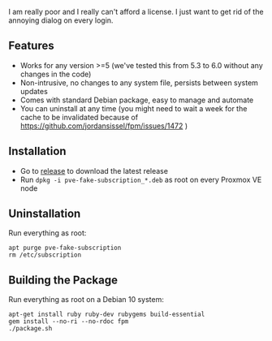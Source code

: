 I am really poor and I really can't afford a license. I just want to get rid of the annoying dialog on every login.

## Features

* Works for any version >=5 (we've tested this from 5.3 to 6.0 without any changes in the code)
* Non-intrusive, no changes to any system file, persists between system updates
* Comes with standard Debian package, easy to manage and automate
* You can uninstall at any time (you might need to wait a week for the cache to be invalidated because of https://github.com/jordansissel/fpm/issues/1472 )

## Installation

* Go to [release](https://github.com/Jamesits/pve-fake-subscription/releases/latest) to download the latest release
* Run `dpkg -i pve-fake-subscription_*.deb` as root on every Proxmox VE node

## Uninstallation

Run everything as root:

```shell
apt purge pve-fake-subscription
rm /etc/subscription
```

## Building the Package

Run everything as root on a Debian 10 system:

```shell
apt-get install ruby ruby-dev rubygems build-essential
gem install --no-ri --no-rdoc fpm
./package.sh
```


